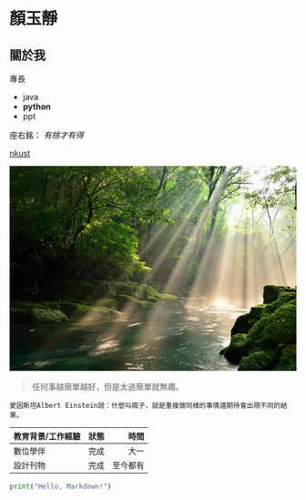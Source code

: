 # 顏玉靜

## 關於我

專長
* java
* **python**
* ppt
  
座右銘： *有捨才有得*

[nkust](https://www.nkust.edu.tw/)

![風景](view.webp)


>任何事越簡單越好，但是太過簡單就無趣。

```愛因斯坦Albert Einstein說：什麼叫瘋子，就是重複做同樣的事情還期待會出現不同的結果。```

 | 教育背景/工作經驗 | 狀態 | 時間 | 
 |---|:---:|---:|
 | 數位學伴 | 完成 | 大一 |
 | 設計刊物 | 完成 | 至今都有 |

```python
print("Hello, Markdown!")
```
